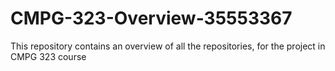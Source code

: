 # CMPG-323-Overview-35553367
This repository contains an overview of all the repositories, for the project in CMPG 323 course

